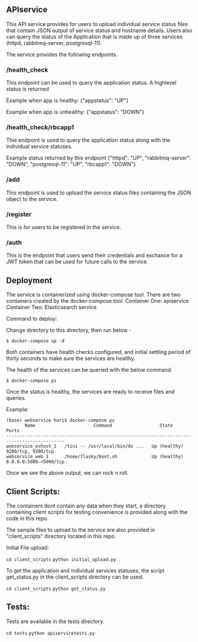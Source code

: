 ## APIservice

This API service provides for users to upload individual service status files that contain JSON output of
service status and hostname details.
Users also can query the status of the Application that is made up of three services (httpd, rabbitmq-server, postgresql-11).

The service provides the following endpoints.

### /health_check
This endpoint can be used to query the application status.
A highlevel status is returned

Example when app is healthy:
{"appstatus": "UP"}

Example when app is unhealthy:
{"appstatus": "DOWN"}

### /health_check/rbcapp1

Thie endpoint is used to query the application status along with the individual
service statuses.

Example status returned by this endpoint
{"httpd": "UP", "rabbitmq-server": "DOWN", "postgresql-11": "UP", "rbcapp1": "DOWN"}

### /add

This endpoint is used to upload the service status files containing the JSON object
to the service.

### /register
This is for users to be registered in the service.

### /auth
This is the endpoint that users send their credentials and exchance for a JWT token
that can be used for future calls to the service.


## Deployment

The service is containerized using docker-compose tool.
There are two containers created by the docker-compose tool.
Container One: apiservice
Container Two: Elasticsearch service

Command to deploy:

Change directory to this directory, then run below -

`$ docker-compose up -d`

Both containers have health checks configured, and initial settling period of thirty seconds
to make sure the services are healthy.

The health of the services can be queried with the below command.

`$ docker-compose ps`

Once the status is healthy, the services are ready to receive files and queries.

Example:

```
(base) webservice hari$ docker-compose ps
       Name                      Command                  State               Ports
--------------------------------------------------------------------------------------------
webservice_eshost_1   /tini -- /usr/local/bin/do ...   Up (healthy)   9200/tcp, 9300/tcp
webservice_web_1      /home/flasky/boot.sh             Up (healthy)   0.0.0.0:5000->5000/tcp
```

Once we see the above output, we can rock n roll.

## Client Scripts:

The containers dont contain any data when they start, a directory containing client scripts
for testing convenience is provided along with the code in this repo.

The sample files to upload to the service are also provided in "client_scripts" directory
located in this repo.

Initial File upload:

`cd client_scripts`
`python initial_upload.py`

To get the application and individual services statuses, the script get_status.py in the
client_scripts directory can be used.

`cd client_scripts`
`python get_status.py`

## Tests:

Tests are available in the tests directory.

`cd tests`
`python apiservicetests.py`
